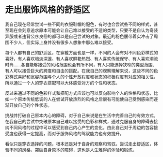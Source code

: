 # 走出服饰风格的舒适区


我自己现在经常尝试一些不同的衣服鞋帽的配色，有时也会尝试些不同的样式，甚至现在会刻意追求原本可能会让自己难以接受的不适的类型，只要不是自认为奇装异服或者违背公序良俗的都可以是自己尝试的对象。最近的粉色腰带着实冲击了周围不少人，但实际上身并没有很多人想象中那么难以接受。

每个人都有自己的舒适区，在穿戴方面也是一样，不同的人会有对不同色彩样式的喜好，有人喜欢暗淡深邃、有人喜欢鲜艳热烈、有人喜欢传统保守、有人喜欢潮流时尚……各自能够接受的风格范围也会有所不同，有人只能选择狭窄的类型范围、有人可以接受巨大的跨度和自由的搭配。在我自己的观察理解来说，这些不同的色彩样式喜好和宽容范围与个人的个性开放程度和状态的积极程度有对应的相关性，所以通过一个人的穿衣搭配可以大体感受对方的个性和状态。

反过来通过不同的色彩样式和搭配方式应该也可以反向影响个人的性格和状态，比如一个原本传统低调的人在尝试开放热烈的风格之后很有可能使自己受到感染而逐渐开放自己的个性状态。

挑战并打破自己原本内心的障碍，对于自己来说是在生活中完善自己的有效方式。在我自己的尝试中突破原本自己难以接受的色彩和样式，通过克服自身的障碍去接纳不同风格的过程中可以感受到自己内心产生的变化。由此自己对于周边的包容接受度也获得一定提高，而对于服饰风格的驾驭能力也有效提升。

看似只是穿衣选择的问题，根本还是对于自身的观察和驾驭。尝试走出舒适区，体验不同的风格，突破自身原本的障碍，这也是人生难得的体验和锻炼。
